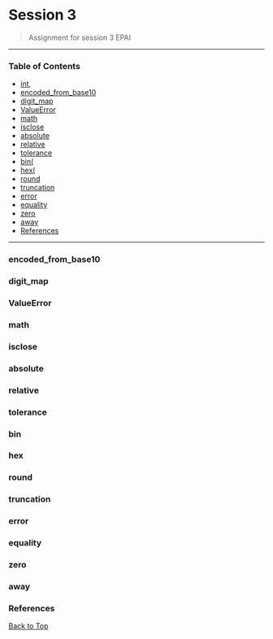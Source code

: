 # Session 3


> Assignment for session 3 EPAI

---

### Table of Contents

- [int](#int),
- [encoded_from_base10](#encoded_from_base10)
- [digit_map](#digit_map)
- [ValueError](#ValueError)
- [math](#math)
- [isclose](#isclose)
- [absolute](#absolute)
- [relative](#relative)
- [tolerance](#tolerance)
- [bin(](#bin)
- [hex(](#hex)
- [round](#round)
- [truncation](#truncation)
- [error](#error)
- [equality](#equality)
- [zero](#zero)
- [away](#away)
- [References](#references)
---

### encoded_from_base10

### digit_map

### ValueError

###  math

### isclose

### absolute

### relative

### tolerance

### bin

### hex

### round

### truncation

### error

### equality

### zero

### away





### References

[Back to Top](#table-of-contents)